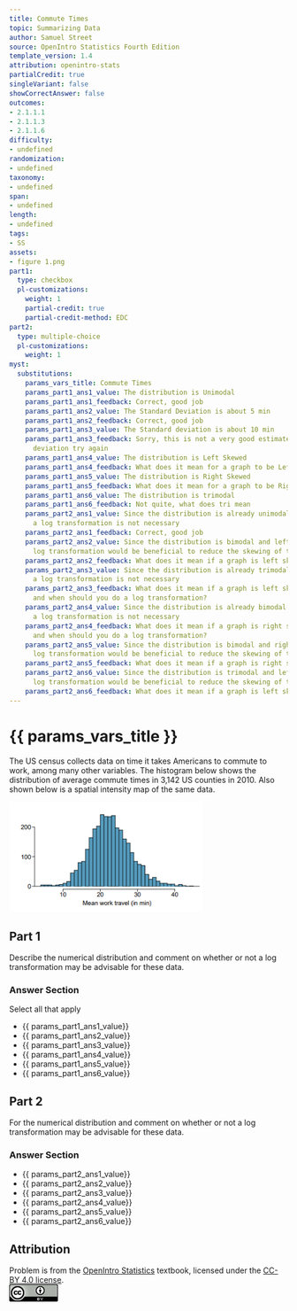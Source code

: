 ```yaml
---
title: Commute Times
topic: Summarizing Data
author: Samuel Street
source: OpenIntro Statistics Fourth Edition
template_version: 1.4
attribution: openintro-stats
partialCredit: true
singleVariant: false
showCorrectAnswer: false
outcomes:
- 2.1.1.1
- 2.1.1.3
- 2.1.1.6
difficulty:
- undefined
randomization:
- undefined
taxonomy:
- undefined
span:
- undefined
length:
- undefined
tags:
- SS
assets:
- figure 1.png
part1:
  type: checkbox
  pl-customizations:
    weight: 1
    partial-credit: true
    partial-credit-method: EDC
part2:
  type: multiple-choice
  pl-customizations:
    weight: 1
myst:
  substitutions:
    params_vars_title: Commute Times
    params_part1_ans1_value: The distribution is Unimodal
    params_part1_ans1_feedback: Correct, good job
    params_part1_ans2_value: The Standard Deviation is about 5 min
    params_part1_ans2_feedback: Correct, good job
    params_part1_ans3_value: The Standard deviation is about 10 min
    params_part1_ans3_feedback: Sorry, this is not a very good estimate of the standard
      deviation try again
    params_part1_ans4_value: The distribution is Left Skewed
    params_part1_ans4_feedback: What does it mean for a graph to be Left Skewed?
    params_part1_ans5_value: The distribution is Right Skewed
    params_part1_ans5_feedback: What does it mean for a graph to be Right Skewed?
    params_part1_ans6_value: The distribution is trimodal
    params_part1_ans6_feedback: Not quite, what does tri mean
    params_part2_ans1_value: Since the distribution is already unimodal and symmetric,
      a log transformation is not necessary
    params_part2_ans1_feedback: Correct, good job
    params_part2_ans2_value: Since the distribution is bimodal and left skewed, a
      log transformation would be beneficial to reduce the skewing of the data
    params_part2_ans2_feedback: What does it mean if a graph is left skewed or bimodal?
    params_part2_ans3_value: Since the distribution is already trimodal and left skewed,
      a log transformation is not necessary
    params_part2_ans3_feedback: What does it mean if a graph is left skewed, trimodal,
      and when should you do a log transformation?
    params_part2_ans4_value: Since the distribution is already bimodal and right skewed,
      a log transformation is not necessary
    params_part2_ans4_feedback: What does it mean if a graph is right skewed, bimodal,
      and when should you do a log transformation?
    params_part2_ans5_value: Since the distribution is bimodal and right skewed, a
      log transformation would be beneficial to reduce the skewing of the data
    params_part2_ans5_feedback: What does it mean if a graph is right skewed or bimodal?
    params_part2_ans6_value: Since the distribution is trimodal and left skewed, a
      log transformation would be beneficial to reduce the skewing of the data
    params_part2_ans6_feedback: What does it mean if a graph is left skewed or trimodal?
---
```

# {{ params_vars_title }}
The US census collects data on time it takes Americans to commute to work, among many other variables.
The histogram below shows the distribution of average commute times in 3,142 US counties in 2010.
Also shown below is a spatial intensity map of the same data.

<img src= "figure 1.png" width="350">

## Part 1

Describe the numerical distribution and comment on whether or not a log transformation may be advisable for these data.

### Answer Section

Select all that apply

- {{ params_part1_ans1_value}}
- {{ params_part1_ans2_value}}
- {{ params_part1_ans3_value}}
- {{ params_part1_ans4_value}}
- {{ params_part1_ans5_value}}
- {{ params_part1_ans6_value}}

## Part 2

For the numerical distribution and comment on whether or not a log transformation may be advisable for these data.

### Answer Section

- {{ params_part2_ans1_value}}
- {{ params_part2_ans2_value}}
- {{ params_part2_ans3_value}}
- {{ params_part2_ans4_value}}
- {{ params_part2_ans5_value}}
- {{ params_part2_ans6_value}}

## Attribution

Problem is from the [OpenIntro Statistics](https://openintro.org/book/os/) textbook, licensed under the [CC-BY 4.0 license](https://creativecommons.org/licenses/by/4.0/).<br>![Image representing the Creative Commons 4.0 BY license.](https://raw.githubusercontent.com/firasm/bits/master/by.png)